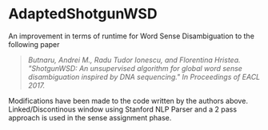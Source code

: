 # AdaptedShotgunWSD

An improvement in terms of runtime for Word Sense Disambiguation to the following paper
><cite>Butnaru, Andrei M., Radu Tudor Ionescu, and Florentina Hristea. "ShotgunWSD: An unsupervised algorithm for global word sense disambiguation inspired by DNA sequencing." In Proceedings of EACL 2017.<cite>

Modifications have been made to the code written by the authors above. 
Linked/Discontinous window using Stanford NLP Parser and a 2 pass approach is used in the sense assignment phase.

  
